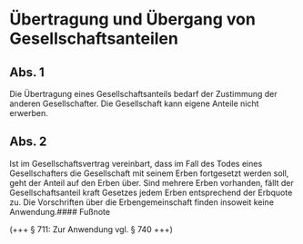 # Übertragung und Übergang von Gesellschaftsanteilen



## Abs. 1

 Die Übertragung eines Gesellschaftsanteils bedarf der Zustimmung der anderen Gesellschafter. Die Gesellschaft kann eigene Anteile nicht erwerben.

## Abs. 2

 Ist im Gesellschaftsvertrag vereinbart, dass im Fall des Todes eines Gesellschafters die Gesellschaft mit seinem Erben fortgesetzt werden soll, geht der Anteil auf den Erben über. Sind mehrere Erben vorhanden, fällt der Gesellschaftsanteil kraft Gesetzes jedem Erben entsprechend der Erbquote zu. Die Vorschriften über die Erbengemeinschaft finden insoweit keine Anwendung.#### Fußnote

(+++ § 711: Zur Anwendung vgl. § 740 +++) 


